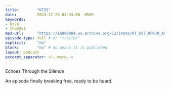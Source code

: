```yaml
---
title:        "KT25"
date:         2024-12-25 03:33:00 -0500
keywords:
- kt24
- the24st
mp3-url:      "https://ia800804.us.archive.org/12/items/KT_697_RFKJR_AriShaffir/KT%20%23697%20-%20RFK%20JR%20%2B%20ARI%20SHAFFIR.mp3"
episode-type: full # or "trailer"
explicit:     "no"
block:        "no" # no means it is published
layout: podcast
excerpt_separator: <!--more-->
---
```

<!--more-->

Echoes Through the Silence

An episode finally breaking free, ready to be heard.
